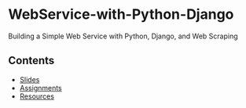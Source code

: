 # WebService-with-Python-Django
Building a Simple Web Service with Python, Django, and Web Scraping

## Contents
- [Slides](slides/)
- [Assignments](assignments/)
- [Resources](resources/)
